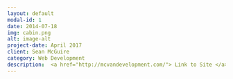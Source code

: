 ```yaml
---
layout: default
modal-id: 1
date: 2014-07-18
img: cabin.png
alt: image-alt
project-date: April 2017
client: Sean McGuire
category: Web Development
description:  <a href="http://mcvandevelopment.com/"> Link to Site </a>
---
```

